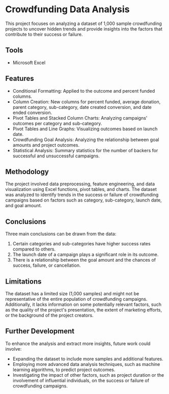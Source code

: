 # Crowdfunding Data Analysis
This project focuses on analyzing a dataset of 1,000 sample crowdfunding projects to uncover hidden trends and provide insights into the factors that contribute to their success or failure.

## Tools
- Microsoft Excel

## Features
- Conditional Formatting: Applied to the outcome and percent funded columns.
- Column Creation: New columns for percent funded, average donation, parent category, sub-category, date created conversion, and date ended conversion.
- Pivot Tables and Stacked Column Charts: Analyzing campaigns' outcomes per category and sub-category.
- Pivot Tables and Line Graphs: Visualizing outcomes based on launch date.
- Crowdfunding Goal Analysis: Analyzing the relationship between goal amounts and project outcomes.
- Statistical Analysis: Summary statistics for the number of backers for successful and unsuccessful campaigns.

## Methodology
The project involved data preprocessing, feature engineering, and data visualization using Excel functions, pivot tables, and charts. The dataset was analyzed to identify trends in the success or failure of crowdfunding campaigns based on factors such as category, sub-category, launch date, and goal amount.

## Conclusions
Three main conclusions can be drawn from the data:

1. Certain categories and sub-categories have higher success rates compared to others.
2. The launch date of a campaign plays a significant role in its outcome.
3. There is a relationship between the goal amount and the chances of success, failure, or cancellation.

## Limitations
The dataset has a limited size (1,000 samples) and might not be representative of the entire population of crowdfunding campaigns. Additionally, it lacks information on some potentially relevant factors, such as the quality of the project's presentation, the extent of marketing efforts, or the background of the project creators.

## Further Development
To enhance the analysis and extract more insights, future work could involve:

- Expanding the dataset to include more samples and additional features.
- Employing more advanced data analysis techniques, such as machine learning algorithms, to predict project outcomes.
- Investigating the impact of other factors, such as project duration or the involvement of influential individuals, on the success or failure of crowdfunding campaigns.
